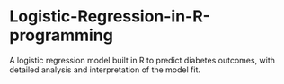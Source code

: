 # Logistic-Regression-in-R-programming
A logistic regression model built in R to predict diabetes outcomes, with detailed analysis and interpretation of the model fit.
